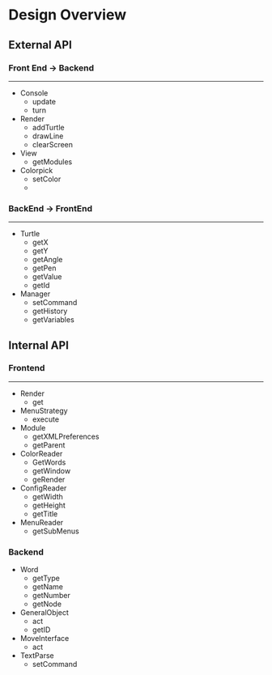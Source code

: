 Design Overview
========================
## External API

### Front End -> Backend

----------
-	Console
	-	update
	-	turn
-	Render
	-	addTurtle
	-	drawLine
	-	clearScreen
-	View
	-	getModules
-	Colorpick
	-	setColor
	-	
### BackEnd -> FrontEnd


------------------
-	Turtle
	-	getX
	-	getY
	-	getAngle
	-	getPen
	-	getValue
	-	getId
-	Manager
	-	setCommand
	-	getHistory
	-	getVariables
## Internal API
### Frontend
------------------
-	Render
	-	get
-	MenuStrategy
	-	execute
-	Module
	-	getXMLPreferences
	-	getParent
-	ColorReader
	-	GetWords
	-	getWindow
	-	geRender
-	ConfigReader
	-	getWidth
	-	getHeight
	-	getTitle
-	MenuReader
	-	getSubMenus
            
### Backend
-	Word
	-	getType
	-	getName
	-	getNumber
	-	getNode
-	GeneralObject
	-	act
	-	getID
-	MoveInterface
	-	act
-	TextParse
	-	setCommand

        